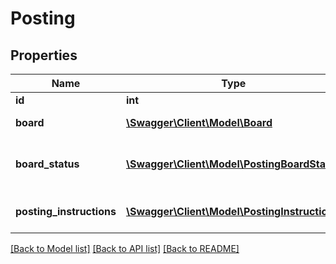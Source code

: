 # Posting

## Properties
Name | Type | Description | Notes
------------ | ------------- | ------------- | -------------
**id** | **int** |  | [optional] 
**board** | [**\Swagger\Client\Model\Board**](Board.md) | Board reference | 
**board_status** | [**\Swagger\Client\Model\PostingBoardStatus**](PostingBoardStatus.md) | Read-only status of posting on a board | [optional] 
**posting_instructions** | [**\Swagger\Client\Model\PostingInstructions**](PostingInstructions.md) | Board delivery instructions | 

[[Back to Model list]](../README.md#documentation-for-models) [[Back to API list]](../README.md#documentation-for-api-endpoints) [[Back to README]](../README.md)


